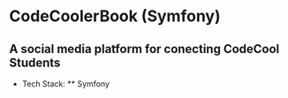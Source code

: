 # CodeCoolerBook (Symfony)

## A social media platform for conecting CodeCool Students

* Tech Stack:
  ** Symfony
